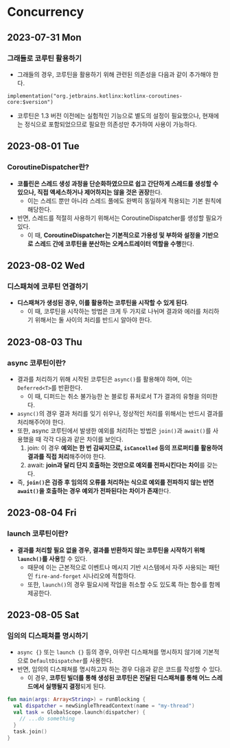 # Concurrency
## 2023-07-31 Mon
### 그래들로 코루틴 활용하기
* 그래들의 경우, 코루틴을 활용하기 위해 관련된 의존성을 다음과 같이 추가해야 한다.
```
implementation("org.jetbrains.kotlinx:kotlinx-coroutines-core:$version")
```
* 코루틴은 1.3 버전 이전에는 실험적인 기능으로 별도의 설정이 필요했으나, 현재에는 정식으로 포함되었으므로 필요한 의존성만 추가하여 사용이 가능하다.

## 2023-08-01 Tue
### CoroutineDispatcher란?
* **코틀린은 스레드 생성 과정을 단순화하였으므로 쉽고 간단하게 스레드를 생성할 수 있으나, 직접 액세스하거나 제어하지는 않을 것은 권장**한다.
    * 이는 스레드 뿐만 아니라 스레드 풀에도 완벽히 동일하게 적용되는 기본 원칙에 해당한다.
* 반면, 스레드를 적절히 사용하기 위해서는 CoroutineDispatcher를 생성할 필요가 있다.
    * 이 때, **CoroutineDispatcher는 기본적으로 가용성 및 부하와 설정을 기반으로 스레드 간에 코루틴을 분산하는 오케스트레이터 역할을 수행**한다.

## 2023-08-02 Wed
### 디스패쳐에 코루틴 연결하기
* **디스패쳐가 생성된 경우, 이를 활용하는 코루틴을 시작할 수 있게 된다**.
  * 이 때, 코루틴을 시작하는 방법은 크게 두 가지로 나뉘며 결과와 에러를 처리하기 위해서는 둘 사이의 처리를 반드시 알아야 한다.

## 2023-08-03 Thu
### async 코루틴이란?
* 결과를 처리하기 위해 시작된 코루틴은 `async()`를 활용해야 하며, 이는 `Deferred<T>`를 반환한다.
  * 이 때, 디퍼드는 취소 불가능한 논 블로킹 퓨처로서 T가 결과의 유형을 의미한다.
* `async()`의 경우 결과 처리를 잊기 쉬우나, 정상적인 처리를 위해서는 반드시 결과를 처리해주어야 한다.
* 또한, async 코루틴에서 발생한 예외를 처리하는 방법은 `join()`과 `await()`를 사용했을 때 각각 다음과 같은 차이를 보인다.
  1. join: 이 경우 **예외는 한 번 감싸지므로, `isCancelled` 등의 프로퍼티를 활용하여 결과를 직접 처리**해주어야 한다.
  2. await: **join과 달리 단지 호출하는 것만으로 예외를 전파시킨다는 차이**를 갖는다.
* 즉, **`join()`은 검증 후 임의의 오류를 처리하는 식으로 예외를 전파하지 않는 반면 `await()`을 호출하는 경우 예외가 전파된다는 차이가 존재**한다.

## 2023-08-04 Fri
### launch 코루틴이란?
* **결과를 처리할 필요 없을 경우, 결과를 반환하지 않는 코루틴을 시작하기 위해 `launch()`를 사용**할 수 있다.
  * 때문에 이는 근본적으로 이벤트나 메시지 기반 시스템에서 자주 사용되는 패턴인 `fire-and-forget` 시나리오에 적합하다.
  * 또한, `launch()`의 경우 필요시에 작업을 취소할 수도 있도록 하는 함수를 함께 제공한다.

## 2023-08-05 Sat
### 임의의 디스패쳐를 명시하기
* `async {}` 또는 `launch {}` 등의 경우, 아무런 디스패쳐를 명시하지 않기에 기본적으로 `DefaultDispatcher`를 사용한다.
* 반면, 임의의 디스패쳐를 명시하고자 하는 경우 다음과 같은 코드를 작성할 수 있다.
  * 이 경우, **코루틴 빌더를 통해 생성된 코루틴은 전달된 디스패쳐를 통해 어느 스레드에서 실행될지 결정**되게 된다.
```kotlin
fun main(args: Array<String>) = runBlocking {
  val dispatcher = newSingleThreadContext(name = "my-thread")
  val task = GlobalScope.launch(dispatcher) {
    // ...do something
  }
  task.join()
}
```